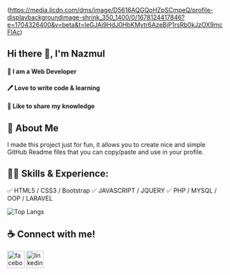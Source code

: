 (https://media.licdn.com/dms/image/D5616AQGQoHZpSCmpeQ/profile-displaybackgroundimage-shrink_350_1400/0/1678124417846?e=1704326400&v=beta&t=leGJAi9HdJ0HbKMytr6AzeBjP1rsRb0kJzOX9mcFIAc)

## Hi there 👋, I'm Nazmul
#### 👑 I am a Web Developer
#### 🖊️ Love to write code & learning
#### 🎤 Like to share my knowledge

## 🚀 About Me 
I made this project just for fun, it allows you to create nice and simple GitHub Readme files that you can copy/paste and use in your profile.
## 👨‍💻 Skills & Experience:

✅ HTML5 / CSS3 / Bootstrap
✅ JAVASCRIPT / JQUERY
✅ PHP / MYSQL / OOP / LARAVEL


![Top Langs](https://github-readme-stats.vercel.app/api/top-langs/?username=anuraghazra&hide_progress=true)


## ☕ Connect with me!


[<img src='https://cdn.jsdelivr.net/npm/simple-icons@3.0.1/icons/facebook.svg' alt='facebook' height='40'>](nazmul.nahid998)  [<img src='https://cdn.jsdelivr.net/npm/simple-icons@3.0.1/icons/linkedin.svg' alt='linkedin' height='40'>](mdnazmul1998) 


